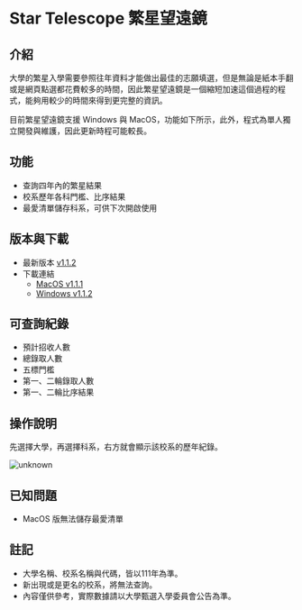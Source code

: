 # Star Telescope 繁星望遠鏡

## 介紹
大學的繁星入學需要參照往年資料才能做出最佳的志願填選，但是無論是紙本手翻或是網頁點選都花費較多的時間，因此繁星望遠鏡是一個縮短加速這個過程的程式，能夠用較少的時間來得到更完整的資訊。

目前繁星望遠鏡支援 Windows 與 MacOS，功能如下所示，此外，程式為單人獨立開發與維護，因此更新時程可能較長。

## 功能
* 查詢四年內的繁星結果
* 校系歷年各科門檻、比序結果
* 最愛清單儲存科系，可供下次開啟使用


## 版本與下載
* 最新版本 [v1.1.2](https://github.com/NatsuCamellia/Star/releases/latest)
* 下載連結 
  * [MacOS v1.1.1](https://github.com/NatsuCamellia/Star/releases/download/v1.1.1/Star.Telescope-1.1.1.dmg)
  * [Windows v1.1.2](https://github.com/NatsuCamellia/Star/releases/download/v1.1.1/Star.Telescope-1.1.2.zip)


## 可查詢紀錄
* 預計招收人數
* 總錄取人數
* 五標門檻
* 第一、二輪錄取人數
* 第一、二輪比序結果

## 操作說明
先選擇大學，再選擇科系，右方就會顯示該校系的歷年紀錄。

![unknown](https://user-images.githubusercontent.com/66550218/163816880-770d61a2-e83a-4e62-b57b-9e82197a728a.png)

## 已知問題
* MacOS 版無法儲存最愛清單

## 註記
* 大學名稱、校系名稱與代碼，皆以111年為準。
* 新出現或是更名的校系，將無法查詢。
* 內容僅供參考，實際數據請以大學甄選入學委員會公告為準。
